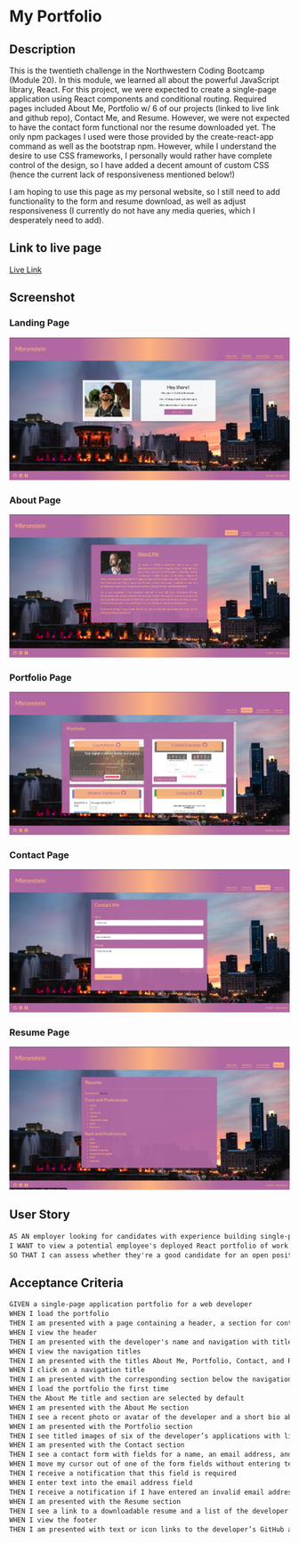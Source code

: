 # My Portfolio

## Description

This is the twentieth challenge in the Northwestern Coding Bootcamp (Module 20). In this module, we learned all about the powerful JavaScript library, React. For this project, we were expected to create a single-page application using React components and conditional routing. Required pages included About Me, Portfolio w/ 6 of our projects (linked to live link and github repo), Contact Me, and Resume. However, we were not expected to have the contact form functional nor the resume downloaded yet. The only npm packages I used were those provided by the create-react-app command as well as the bootstrap npm. However, while I understand the desire to use CSS frameworks, I personally would rather have complete control of the design, so I have added a decent amount of custom CSS (hence the current lack of responsiveness mentioned below!)

I am hoping to use this page as my personal website, so I still need to add functionality to the form and resume download, as well as adjust responsiveness (I currently do not have any media queries, which I desperately need to add).

## Link to live page

[Live Link](https://mbronsteinwebdev.com)

## Screenshot

### Landing Page

![Webpage Screenshot](./src/assets/images/Screen%20Shot%202022-11-03%20at%203.27.41%20PM.png)

### About Page

![Webpage Screenshot](./src/assets/images/Screen%20Shot%202022-11-03%20at%203.27.45%20PM.png)

### Portfolio Page

![Webpage Screenshot](./src/assets/images/Screen%20Shot%202022-11-03%20at%203.27.51%20PM.png)

### Contact Page

![Webpage Screenshot](./src/assets/images/Screen%20Shot%202022-11-03%20at%203.27.54%20PM.png)

### Resume Page

![Webpage Screenshot](./src/assets/images/Screen%20Shot%202022-11-03%20at%203.27.57%20PM.png)

## User Story

```md
AS AN employer looking for candidates with experience building single-page applications
I WANT to view a potential employee's deployed React portfolio of work samples
SO THAT I can assess whether they're a good candidate for an open position
```

## Acceptance Criteria

```md
GIVEN a single-page application portfolio for a web developer
WHEN I load the portfolio
THEN I am presented with a page containing a header, a section for content, and a footer
WHEN I view the header
THEN I am presented with the developer's name and navigation with titles corresponding to different sections of the portfolio
WHEN I view the navigation titles
THEN I am presented with the titles About Me, Portfolio, Contact, and Resume, and the title corresponding to the current section is highlighted
WHEN I click on a navigation title
THEN I am presented with the corresponding section below the navigation without the page reloading and that title is highlighted
WHEN I load the portfolio the first time
THEN the About Me title and section are selected by default
WHEN I am presented with the About Me section
THEN I see a recent photo or avatar of the developer and a short bio about them
WHEN I am presented with the Portfolio section
THEN I see titled images of six of the developer’s applications with links to both the deployed applications and the corresponding GitHub repositories
WHEN I am presented with the Contact section
THEN I see a contact form with fields for a name, an email address, and a message
WHEN I move my cursor out of one of the form fields without entering text
THEN I receive a notification that this field is required
WHEN I enter text into the email address field
THEN I receive a notification if I have entered an invalid email address
WHEN I am presented with the Resume section
THEN I see a link to a downloadable resume and a list of the developer’s proficiencies
WHEN I view the footer
THEN I am presented with text or icon links to the developer’s GitHub and LinkedIn profiles, and their profile on a third platform (Stack Overflow, Twitter)
```
